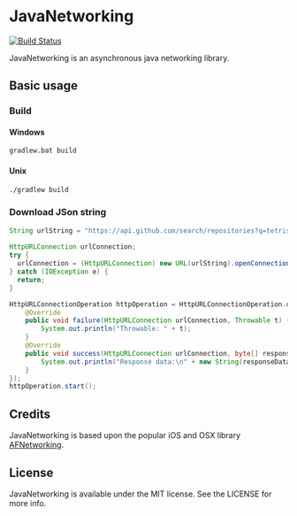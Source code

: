 JavaNetworking
==============

[![Build Status](https://travis-ci.org/JavaNetworking/JavaNetworking.svg?branch=master)](https://travis-ci.org/JavaNetworking/JavaNetworking)

JavaNetworking is an asynchronous java networking library.


## Basic usage

### Build

#### Windows
```cmd
gradlew.bat build
```

#### Unix
```bash
./gradlew build
```

### Download JSon string

```java
String urlString = "https://api.github.com/search/repositories?q=tetris+language:assembly&sort=stars&order=desc";
		
HttpURLConnection urlConnection;
try {
  urlConnection = (HttpURLConnection) new URL(urlString).openConnection();
} catch (IOException e) {
  return;
}

HttpURLConnectionOperation httpOperation = HttpURLConnectionOperation.operationWithHttpURLConnection(urlConnection, new HttpCompletion() {
	@Override
	public void failure(HttpURLConnection urlConnection, Throwable t) {
		System.out.println("Throwable: " + t);
	}
	@Override
	public void success(HttpURLConnection urlConnection, byte[] responseData) {
		System.out.println("Response data:\n" + new String(responseData));
	}
});
httpOperation.start();
```


## Credits

JavaNetworking is based upon the popular iOS and OSX library [AFNetworking](http://afnetworking.com/).

## License

JavaNetworking is available under the MIT license. See the LICENSE for more info.
